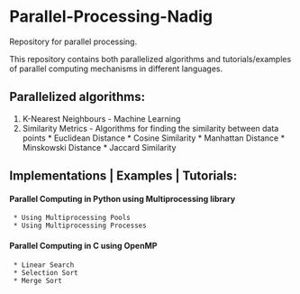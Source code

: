 # Parallel-Processing-Nadig
Repository for parallel processing.

This repository contains both parallelized algorithms and tutorials/examples of parallel computing mechanisms in different languages.

## Parallelized algorithms:
  1. K-Nearest Neighbours - Machine Learning
  2. Similarity Metrics - Algorithms for finding the similarity between data points
    * Euclidean Distance
    * Cosine Similarity
    * Manhattan Distance
    * Minskowski Distance
    * Jaccard Similarity
    
## Implementations | Examples | Tutorials:

#### Parallel Computing in Python using Multiprocessing library
     * Using Multiprocessing Pools
     * Using Multiprocessing Processes
    
#### Parallel Computing in C using OpenMP
     * Linear Search
     * Selection Sort
     * Merge Sort
